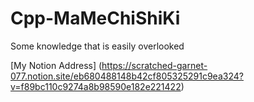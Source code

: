 # Cpp-MaMeChiShiKi
Some knowledge that is easily overlooked

[My Notion Address] (https://scratched-garnet-077.notion.site/eb680488148b42cf805325291c9ea324?v=f89bc110c9274a8b98590e182e221422)



